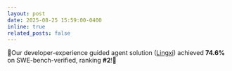 ```yaml
---
layout: post
date: 2025-08-25 15:59:00-0400
inline: true
related_posts: false
---
```


🎉Our developer-experience guided agent solution ([Lingxi](https://github.com/nimasteryang/Lingxi)) achieved **74.6%** on SWE-bench-verified, ranking **#2**!🚀

